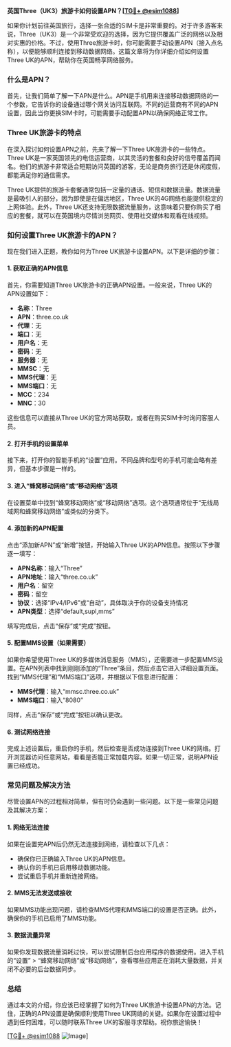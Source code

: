 **英国Three（UK3）旅游卡如何设置APN？[[TG💪+ @esim1088](https://t.me/s/esim1088)]**

如果你计划前往英国旅行，选择一张合适的SIM卡是非常重要的。对于许多游客来说，Three（UK3）是一个非常受欢迎的选择，因为它提供覆盖广泛的网络以及相对实惠的价格。不过，使用Three旅游卡时，你可能需要手动设置APN（接入点名称），以便能够顺利连接到移动数据网络。这篇文章将为你详细介绍如何设置Three UK的APN，帮助你在英国畅享网络服务。

### 什么是APN？

首先，让我们简单了解一下APN是什么。APN是手机用来连接移动数据网络的一个参数，它告诉你的设备通过哪个网关访问互联网。不同的运营商有不同的APN设置，因此当你更换SIM卡时，可能需要手动配置APN以确保网络正常工作。

### Three UK旅游卡的特点

在深入探讨如何设置APN之前，先来了解一下Three UK旅游卡的一些特点。Three UK是一家英国领先的电信运营商，以其灵活的套餐和良好的信号覆盖而闻名。他们的旅游卡非常适合短期访问英国的游客，无论是商务旅行还是休闲度假，都能满足你的通信需求。

Three UK提供的旅游卡套餐通常包括一定量的通话、短信和数据流量。数据流量是最吸引人的部分，因为即使是在偏远地区，Three UK的4G网络也能提供稳定的上网体验。此外，Three UK还支持无限数据流量服务，这意味着只要你购买了相应的套餐，就可以在英国境内尽情浏览网页、使用社交媒体和观看在线视频。

### 如何设置Three UK旅游卡的APN？

现在我们进入正题，教你如何为Three UK旅游卡设置APN。以下是详细的步骤：

#### 1. 获取正确的APN信息

首先，你需要知道Three UK旅游卡的正确APN设置。一般来说，Three UK的APN设置如下：

- **名称**：Three
- **APN**：three.co.uk
- **代理**：无
- **端口**：无
- **用户名**：无
- **密码**：无
- **服务器**：无
- **MMSC**：无
- **MMS代理**：无
- **MMS端口**：无
- **MCC**：234
- **MNC**：30

这些信息可以直接从Three UK的官方网站获取，或者在购买SIM卡时询问客服人员。

#### 2. 打开手机的设置菜单

接下来，打开你的智能手机的“设置”应用。不同品牌和型号的手机可能会略有差异，但基本步骤是一样的。

#### 3. 进入“蜂窝移动网络”或“移动网络”选项

在设置菜单中找到“蜂窝移动网络”或“移动网络”选项。这个选项通常位于“无线局域网和蜂窝移动网络”或类似的分类下。

#### 4. 添加新的APN配置

点击“添加新APN”或“新增”按钮，开始输入Three UK的APN信息。按照以下步骤逐一填写：

- **APN名称**：输入“Three”
- **APN地址**：输入“three.co.uk”
- **用户名**：留空
- **密码**：留空
- **协议**：选择“IPv4/IPv6”或“自动”，具体取决于你的设备支持情况
- **APN类型**：选择“default,supl,mms”

填写完成后，点击“保存”或“完成”按钮。

#### 5. 配置MMS设置（如果需要）

如果你希望使用Three UK的多媒体消息服务（MMS），还需要进一步配置MMS设置。在APN列表中找到刚刚添加的“Three”条目，然后点击它进入详细设置页面。找到“MMS代理”和“MMS端口”选项，并根据以下信息进行配置：

- **MMS代理**：输入“mmsc.three.co.uk”
- **MMS端口**：输入“8080”

同样，点击“保存”或“完成”按钮以确认更改。

#### 6. 测试网络连接

完成上述设置后，重启你的手机，然后检查是否成功连接到Three UK的网络。打开浏览器访问任意网站，看看是否能正常加载内容。如果一切正常，说明APN设置已经成功。

### 常见问题及解决方法

尽管设置APN的过程相对简单，但有时仍会遇到一些问题。以下是一些常见问题及其解决方案：

#### 1. 网络无法连接

如果在设置完APN后仍然无法连接到网络，请检查以下几点：
- 确保你已正确输入Three UK的APN信息。
- 确认你的手机已启用移动数据功能。
- 尝试重启手机并重新连接网络。

#### 2. MMS无法发送或接收

如果MMS功能出现问题，请检查MMS代理和MMS端口的设置是否正确。此外，确保你的手机已启用了MMS功能。

#### 3. 数据流量异常

如果你发现数据流量消耗过快，可以尝试限制后台应用程序的数据使用。进入手机的“设置” > “蜂窝移动网络”或“移动网络”，查看哪些应用正在消耗大量数据，并关闭不必要的后台数据同步。

### 总结

通过本文的介绍，你应该已经掌握了如何为Three UK旅游卡设置APN的方法。记住，正确的APN设置是确保顺利使用Three UK网络的关键。如果你在设置过程中遇到任何困难，可以随时联系Three UK的客服寻求帮助。祝你旅途愉快！

[[TG💪+ @esim1088](https://t.me/s/esim1088) ![Image](https://i.postimg.cc/4NQfJmqS/Snipaste-2025-05-13-00-14-12.png)]